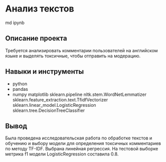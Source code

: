 # Анализ текстов
md ipynb

## Описание проекта
Требуется анализировать комментарии пользователей на английском языке и выделять токсичные, чтобы отправить на модерацию.

## Навыки и инструменты
* python 
* pandas
* numpy
matplotlib
sklearn.pipeline
nltk.stem.WordNetLemmatizer
sklearn.feature_extraction.text.TfidfVectorizer
sklearn.linear_model.LogisticRegression
sklearn.tree.DecisionTreeClassifier

## Вывод
Была проведена исследовательская работа по обработке текстов и обучению и выбору модели для определения токсичных комментариев по методу TF-IDF. Выбрана линейная регрессия. На тестовой выборке метрика f1 модели LogisticRegression составила 0.8.

